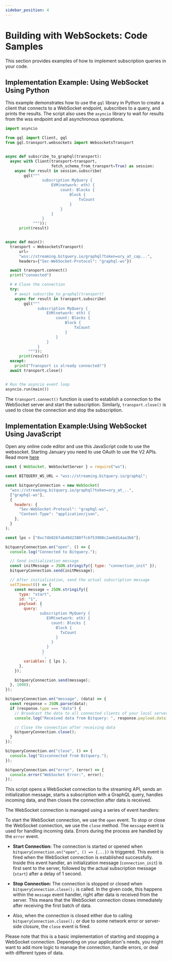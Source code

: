 ```yaml
---
sidebar_position: 4
---
```


# Building with WebSockets: Code Samples

This section provides examples of how to implement subscription queries in your code.

## Implementation Example: Using WebSocket Using Python

This example demonstrates how to use the `gql` library in Python to create a client that connects to a WebSocket endpoint, subscribes to a query, and prints the results. The script also uses the `asyncio` library to wait for results from the wss endpoint and all asynchronous operations.

```python
import asyncio

from gql import Client, gql
from gql.transport.websockets import WebsocketsTransport


async def subscribe_to_graphql(transport):
  async with Client(transport=transport,
                    fetch_schema_from_transport=True) as session:
    async for result in session.subscribe(
        gql("""
                subscription MyQuery {
                    EVM(network: eth) {
                        count: Blocks {
                            Block {
                                TxCount
                            }
                        }
                    }
                }
            """)):
      print(result)


async def main():
  transport = WebsocketsTransport(
      url=
      "wss://streaming.bitquery.io/graphql?token=ory_at_cap...",
      headers={"Sec-WebSocket-Protocol": "graphql-ws"})

  await transport.connect()
  print("connected")

  # # Close the connection
  try:
    # await subscribe_to_graphql(transport)
    async for result in transport.subscribe(
        gql("""
              subscription MyQuery {
                  EVM(network: eth) {
                      count: Blocks {
                          Block {
                              TxCount
                          }
                      }
                  }
              }
          """)):
      print(result)
  except:
    print("Transport is already connected!")
  await transport.close()


# Run the asyncio event loop
asyncio.run(main())


```

The `transport.connect()` function is used to establish a connection to the WebSocket server and start the subscription. Similarly, `transport.close()` is used to close the connection and stop the subscription.

## Implementation Example:Using WebSocket Using JavaScript

Open any online code editor and use this JavaScript code to use the websocket. Starting January you need to use OAuth to use the V2 APIs. Read more [here](/docs/authorisation/websocket.md)

```javascript
const { WebSocket, WebSocketServer } = require("ws");

const BITQUERY_WS_URL = "wss://streaming.bitquery.io/graphql";

const bitqueryConnection = new WebSocket(
  "wss://streaming.bitquery.io/graphql?token=ory_at_..",
  ["graphql-ws"],
  {
    headers: {
      "Sec-WebSocket-Protocol": "graphql-ws",
      "Content-Type": "application/json",
    },
  }
);

const lps = ["0xc74b026fab49d2380ffc6f53908c2ae6d14aa3b6"];

bitqueryConnection.on("open", () => {
  console.log("Connected to Bitquery.");

  // Send initialization message
  const initMessage = JSON.stringify({ type: "connection_init" });
  bitqueryConnection.send(initMessage);

  // After initialization, send the actual subscription message
  setTimeout(() => {
    const message = JSON.stringify({
      type: "start",
      id: "1",
      payload: {
        query: `
               subscription MyQuery {
                  EVM(network: eth) {
                    count: Blocks {
                      Block {
                        TxCount
                      }
                    }
                  }
                }
                `,
        variables: { lps },
      },
    });

    bitqueryConnection.send(message);
  }, 1000);
});

bitqueryConnection.on("message", (data) => {
  const response = JSON.parse(data);
  if (response.type === "data") {
    // Broadcast the data to all connected clients of your local server
    console.log("Received data from Bitquery: ", response.payload.data);

    // Close the connection after receiving data
    bitqueryConnection.close();
  }
});

bitqueryConnection.on("close", () => {
  console.log("Disconnected from Bitquery.");
});

bitqueryConnection.on("error", (error) => {
  console.error("WebSocket Error:", error);
});
```

This script opens a WebSocket connection to the streaming API, sends an initialization message, starts a subscription with a GraphQL query, handles incoming data, and then closes the connection after data is received.

The WebSocket connection is managed using a series of event handlers:

To start the WebSocket connection, we use the `open` event. To stop or close the WebSocket connection, we use the `close` method. The `message` event is used for handling incoming data. Errors during the process are handled by the `error` event.

- **Start Connection:** The connection is started or opened when `bitqueryConnection.on("open", () => {...})` is triggered. This event is fired when the WebSocket connection is established successfully. Inside this event handler, an initialization message (`connection_init`) is first sent to the server, followed by the actual subscription message (`start`) after a delay of 1 second.

- **Stop Connection:** The connection is stopped or closed when `bitqueryConnection.close();` is called. In the given code, this happens within the `message` event handler, right after data is received from the server. This means that the WebSocket connection closes immediately after receiving the first batch of data.

- Also, when the connection is closed either due to calling `bitqueryConnection.close();` or due to some network error or server-side closure, the `close` event is fired.

Please note that this is a basic implementation of starting and stopping a WebSocket connection. Depending on your application's needs, you might want to add more logic to manage the connection, handle errors, or deal with different types of data.
